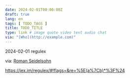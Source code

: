 ```yaml
---
date: 2024-02-01T00:00:00Z
draft: true
lang: en
tags: [ TODO_TAGS ]
title: TODO_TITLE
type: link # image quote video text audio chat
via: "[Who](http://example.com)"
---
```

2024-02-01 regulex


via: [Roman Seidelsohn](https://springernature.slack.com/archives/C0R5SM347/p1706813818049799)


<https://jex.im/regulex/#!flags=&re=%5E(a%7Cb)*%3F%24>

